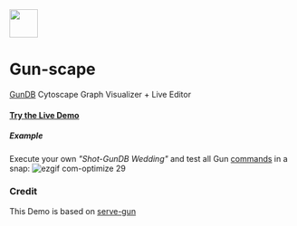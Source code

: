 <img src="http://www.cytoscape.org/images/logo/cy3logoOrange.svg" height=50>

# Gun-scape 
[GunDB](https://github.com/amark/gun) Cytoscape Graph Visualizer + Live Editor

#### [Try the Live Demo](http://rawgit.com/lmangani/gun-scape/master/index.html)

##### Example 
Execute your own _"Shot-GunDB Wedding"_ and test all Gun [commands](http://gun.js.org/docs/get.html) in a snap:
![ezgif com-optimize 29](https://user-images.githubusercontent.com/1423657/31855811-136fc9e2-b6b3-11e7-9b40-0b6e1a57ad29.gif)

### Credit
This Demo is based on [serve-gun](https://github.com/JosePedroDias/serve-gundb)
